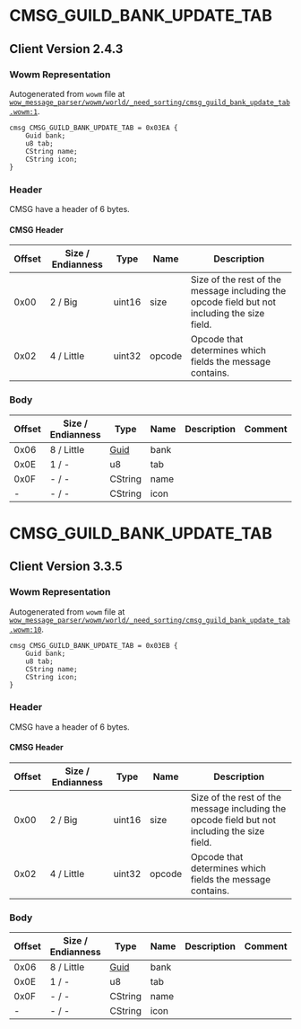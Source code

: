 # CMSG_GUILD_BANK_UPDATE_TAB

## Client Version 2.4.3

### Wowm Representation

Autogenerated from `wowm` file at [`wow_message_parser/wowm/world/_need_sorting/cmsg_guild_bank_update_tab.wowm:1`](https://github.com/gtker/wow_messages/tree/main/wow_message_parser/wowm/world/_need_sorting/cmsg_guild_bank_update_tab.wowm#L1).
```rust,ignore
cmsg CMSG_GUILD_BANK_UPDATE_TAB = 0x03EA {
    Guid bank;
    u8 tab;
    CString name;
    CString icon;
}
```
### Header

CMSG have a header of 6 bytes.

#### CMSG Header

| Offset | Size / Endianness | Type   | Name   | Description |
| ------ | ----------------- | ------ | ------ | ----------- |
| 0x00   | 2 / Big           | uint16 | size   | Size of the rest of the message including the opcode field but not including the size field.|
| 0x02   | 4 / Little        | uint32 | opcode | Opcode that determines which fields the message contains.|

### Body

| Offset | Size / Endianness | Type | Name | Description | Comment |
| ------ | ----------------- | ---- | ---- | ----------- | ------- |
| 0x06 | 8 / Little | [Guid](../spec/packed-guid.md) | bank |  |  |
| 0x0E | 1 / - | u8 | tab |  |  |
| 0x0F | - / - | CString | name |  |  |
| - | - / - | CString | icon |  |  |

# CMSG_GUILD_BANK_UPDATE_TAB

## Client Version 3.3.5

### Wowm Representation

Autogenerated from `wowm` file at [`wow_message_parser/wowm/world/_need_sorting/cmsg_guild_bank_update_tab.wowm:10`](https://github.com/gtker/wow_messages/tree/main/wow_message_parser/wowm/world/_need_sorting/cmsg_guild_bank_update_tab.wowm#L10).
```rust,ignore
cmsg CMSG_GUILD_BANK_UPDATE_TAB = 0x03EB {
    Guid bank;
    u8 tab;
    CString name;
    CString icon;
}
```
### Header

CMSG have a header of 6 bytes.

#### CMSG Header

| Offset | Size / Endianness | Type   | Name   | Description |
| ------ | ----------------- | ------ | ------ | ----------- |
| 0x00   | 2 / Big           | uint16 | size   | Size of the rest of the message including the opcode field but not including the size field.|
| 0x02   | 4 / Little        | uint32 | opcode | Opcode that determines which fields the message contains.|

### Body

| Offset | Size / Endianness | Type | Name | Description | Comment |
| ------ | ----------------- | ---- | ---- | ----------- | ------- |
| 0x06 | 8 / Little | [Guid](../spec/packed-guid.md) | bank |  |  |
| 0x0E | 1 / - | u8 | tab |  |  |
| 0x0F | - / - | CString | name |  |  |
| - | - / - | CString | icon |  |  |


